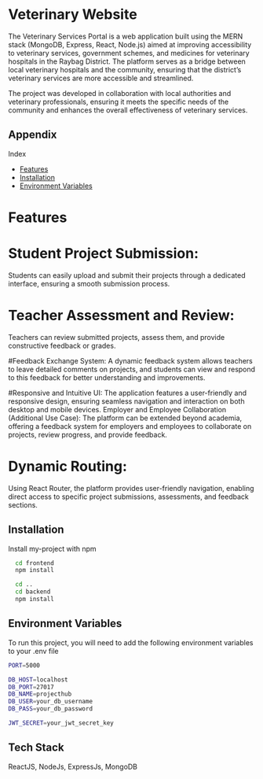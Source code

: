 


# Veterinary Website

The Veterinary Services Portal is a web application built using the MERN stack (MongoDB, Express, React, Node.js) aimed at improving accessibility to veterinary services, government schemes, and medicines for veterinary hospitals in the Raybag District. The platform serves as a bridge between local veterinary hospitals and the community, ensuring that the district’s veterinary services are more accessible and streamlined.

The project was developed in collaboration with local authorities and veterinary professionals, ensuring it meets the specific needs of the community and enhances the overall effectiveness of veterinary services.




## Appendix

Index
- [Features](#Features)
- [Installation](#installation)
- [Environment Variables](##Environmentalvariables)


# Features

# Student Project Submission:
Students can easily upload and submit their projects through a dedicated interface, ensuring a smooth submission process.

# Teacher Assessment and Review:
Teachers can review submitted projects, assess them, and provide constructive feedback or grades.

#Feedback Exchange System:
A dynamic feedback system allows teachers to leave detailed comments on projects, and students can view and respond to this feedback for better understanding and improvements.

#Responsive and Intuitive UI:
The application features a user-friendly and responsive design, ensuring seamless navigation and interaction on both desktop and mobile devices.
Employer and Employee Collaboration (Additional Use Case):
The platform can be extended beyond academia, offering a feedback system for employers and employees to collaborate on projects, review progress, and provide feedback.

# Dynamic Routing:
Using React Router, the platform provides user-friendly navigation, enabling direct access to specific project submissions, assessments, and feedback sections.

## Installation

Install my-project with npm

```bash
  cd frontend
  npm install

  cd ..
  cd backend
  npm install

```
    
## Environment Variables

To run this project, you will need to add the following environment variables to your .env file


```bash
PORT=5000

DB_HOST=localhost
DB_PORT=27017
DB_NAME=projecthub
DB_USER=your_db_username
DB_PASS=your_db_password

JWT_SECRET=your_jwt_secret_key

```



## Tech Stack

ReactJS,
NodeJs,
ExpressJs,
MongoDB


